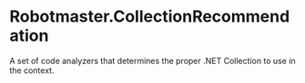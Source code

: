 # Robotmaster.CollectionRecommendation
A set of code analyzers that determines the proper .NET Collection to use in the context.
